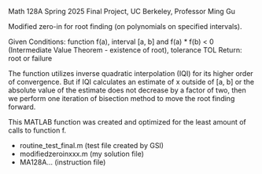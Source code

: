 Math 128A Spring 2025 Final Project, UC Berkeley, Professor Ming Gu

Modified zero-in for root finding (on polynomials on specified intervals).

Given Conditions: function f(a), interval [a, b] and f(a) * f(b) < 0 (Intermediate Value Theorem - existence of root), tolerance TOL
Return: root or failure

The function utilizes inverse quadratic interpolation (IQI) for its higher order of convergence.
But if IQI calculates an estimate of x outside of [a, b] or the absolute value of the estimate does not decrease by a factor of two, then we perform one iteration of bisection method to move the root finding forward.

This MATLAB function was created and optimized for the least amount of calls to function f.

- routine_test_final.m  (test file created by GSI)
- modifiedzeroinxxx.m   (my solution file)
- MA128A...             (instruction file)

